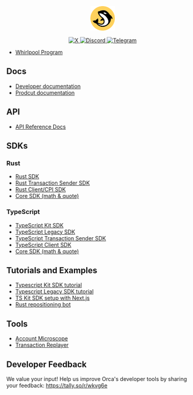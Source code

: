 <p align="center">
  <img src="./logomark.png" alt="Orca Logo" width="64px"/>
</p>
<p align="center">
  <a href="https://twitter.com/intent/follow?screen_name=orca_so">
    <img src="https://img.shields.io/badge/Follow-000000?style=flat&logo=x&logoColor=white" alt="X" />
  </a>
  <a href="https://discord.gg/dHe94wQB">
    <img src="https://img.shields.io/badge/Join-5865F2?style=flat&logo=discord&logoColor=white" alt="Discord" />
  </a>
  <a href="https://t.me/+cXol3WI6dVoyYTM1">
    <img src="https://img.shields.io/badge/Join-26A5E4?style=flat&logo=telegram&logoColor=white" alt="Telegram" />
  </a>
</p>

- [Whirlpool Program](https://github.com/orca-so/whirlpools/tree/main/programs/whirlpool)

## Docs

- [Developer documentation](https://dev.orca.so/)
- [Prodcut documentation](https://docs.orca.so/)

## API

- [API Reference Docs](https://api.orca.so/docs)

## SDKs

### Rust

- [Rust SDK](https://github.com/orca-so/whirlpools/tree/main/rust-sdk/whirlpool)
- [Rust Transaction Sender SDK](https://github.com/orca-so/whirlpools/tree/main/rust-sdk/tx-sender)
- [Rust Client/CPI SDK](https://github.com/orca-so/whirlpools/tree/main/rust-sdk/client)
- [Core SDK (math & quote)](https://github.com/orca-so/whirlpools/tree/main/rust-sdk/core)

### TypeScript

- [TypeScript Kit SDK](https://github.com/orca-so/whirlpools/tree/main/ts-sdk/whirlpool)
- [TypeScript Legacy SDK](https://github.com/orca-so/whirlpools/tree/main/legacy-sdk/whirlpool)
- [TypeScript Transaction Sender SDK](https://github.com/orca-so/whirlpools/tree/main/ts-sdk/tx-sender)
- [TypeScript Client SDK](https://github.com/orca-so/whirlpools/tree/main/ts-sdk/client)
- [Core SDK (math & quote)](https://github.com/orca-so/whirlpools/tree/main/rust-sdk/core)

## Tutorials and Examples

- [Typescript Kit SDK tutorial](https://github.com/orca-so/whirlpools-sdk-tutorial-kit)
- [Typescript Legacy SDK tutorial](https://github.com/orca-so/whirlpools-sdk-tutorial-legacy)
- [TS Kit SDK setup with Next.js](https://github.com/orca-so/whirlpools/tree/main/examples/ts-sdk/next)
- [Rust repositioning bot](https://github.com/orca-so/whirlpools/tree/main/examples/rust-sdk/whirlpool_repositioning_bot)

## Tools

- [Account Microscope](https://github.com/orca-so/account-microscope)
- [Transaction Replayer](https://github.com/orca-so/whirlpool-tx-replayer)

## Developer Feedback

We value your input! Help us improve Orca's developer tools by sharing your feedback: https://tally.so/r/wkvg6e
